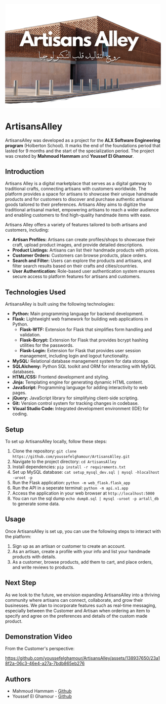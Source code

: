 ![ArtisansAlley](./web_flask/static/images/README_cover.png)

# ArtisansAlley

ArtisansAlley was developed as a project for the **ALX Software Engineering program** (Holberton School). It marks the end of the foundations period that lasted for 9 months and the start of the specialization period. The project was created by **Mahmoud Hammam** and **Youssef El Ghamour**.

## Introduction

Artisans Alley is a digital marketplace that serves as a digital gateway to traditional crafts, connecting artisans with customers worldwide. The platform provides a space for artisans to showcase their unique handmade products and for customers to discover and purchase authentic artisanal goods tailored to their preferences. Artisans Alley aims to digitize the traditional artisanal market, empowering artisans to reach a wider audience and enabling customers to find high-quality handmade items with ease.

Artisans Alley offers a variety of features tailored to both artisans and customers, including:

- **Artisan Profiles:** Artisans can create profiles/shops to showcase their craft, upload product images, and provide detailed descriptions.
- **Product Listings:** Artisans can list their handmade products with prices.
- **Customer Orders:** Customers can browse products, place orders.
- **Search and Filter:** Users can explore the products and artisans, and filter search results based on their crafts and cities/countries.
- **User Authentication:** Role-based user authentication system ensures secure access to platform features for artisans and customers.

## Technologies Used

ArtisansAlley is built using the following technologies:

- **Python:** Main programming language for backend development.
- **Flask:** Lightweight web framework for building web applications in Python.
    - **Flask-WTF:** Extension for Flask that simplifies form handling and validation.
    - **Flask-Bcrypt:** Extension for Flask that provides bcrypt hashing utilities for the passwords.
    - **Flask-Login:** Extension for Flask that provides user session management, including login and logout functionality.
- **MySQL:** Relational database management system for data storage.
- **SQLAlchemy:** Python SQL toolkit and ORM for interacting with MySQL databases.
- **HTML/CSS:** Frontend development and styling.
- **Jinja:** Templating engine for generating dynamic HTML content.
- **JavaScript:** Programming language for adding interactivity to web pages.
- **jQuery:** JavaScript library for simplifying client-side scripting.
- **Git:** Version control system for tracking changes in codebase.
- **Visual Studio Code:** Integrated development environment (IDE) for coding.

## Setup

To set up ArtisansAlley locally, follow these steps:

1. Clone the repository: `git clone https://github.com/youssefelghamour/ArtisansAlley.git`
2. Navigate to the project directory: `cd ArtisansAlley`
3. Install dependencies: `pip install -r requirements.txt`
4. Set up MySQL database: `cat setup_mysql_dev.sql | mysql -hlocalhost -uroot -p`
5. Run the Flask application: `python -m web_flask.flask_app`
6. Run the API in a seperate terminal: `python -m api.v1.app`
6. Access the application in your web browser at `http://localhost:5000`
7. You can run the sql dump `echo dump8.sql | mysql -uroot -p artall_db` to generate some data.

## Usage

Once ArtisansAlley is set up, you can use the following steps to interact with the platform:

1. Sign up as an artisan or customer to create an account.
2. As an artisan, create a profile with your info and list your handmade products with details.
3. As a customer, browse products, add them to cart, and place orders, and write reviews to products.

## Next Step

As we look to the future, we envision expanding ArtisansAlley into a thriving community where artisans can connect, collaborate, and grow their businesses. We plan to incorporate features such as real-time messaging, especially between the Customer and Artisan when ordering an item to specify and agree on the preferences and details of the custom made product.

## Demonstration Video
From the Customer's perspective:

https://github.com/youssefelghamour/ArtisansAlley/assets/138937650/23a18f2a-06c3-46e4-a27a-7bdb865eb276

## Authors

- Mahmoud Hammam - [Github](https://github.com/MahmoudHammam0)
- Youssef El Ghamour - [Github](https://github.com/youssefelghamour)
